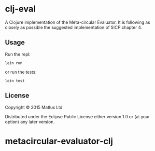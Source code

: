 # clj-eval

A Clojure implementation of the Meta-circular Evaluator. It is following as closely as possible the suggested implementation of SICP chapter 4.


## Usage


Run the repl:
```
lein run
```

or run the tests:
```
lein test
```

## License

Copyright © 2015 Matlux Ltd

Distributed under the Eclipse Public License either version 1.0 or (at
your option) any later version.
# metacircular-evaluator-clj
